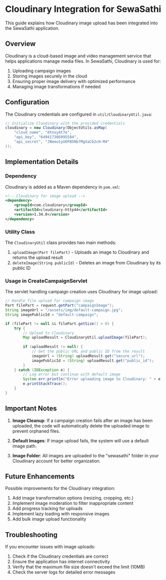# Cloudinary Integration for SewaSathi

This guide explains how Cloudinary image upload has been integrated into the SewaSathi application.

## Overview

Cloudinary is a cloud-based image and video management service that helps applications manage media files. In SewaSathi, Cloudinary is used for:

1. Uploading campaign images
2. Storing images securely in the cloud
3. Ensuring proper image delivery with optimized performance
4. Managing image transformations if needed

## Configuration

The Cloudinary credentials are configured in `util/CloudinaryUtil.java`:

```java
// Initialize Cloudinary with the provided credentials
cloudinary = new Cloudinary(ObjectUtils.asMap(
    "cloud_name", "dtnxy4t7e",
    "api_key", "649417366995584",
    "api_secret", "JNemu1yUOFB5Nb7MgXaCb2cH-M4"
));
```

## Implementation Details

### Dependency

Cloudinary is added as a Maven dependency in `pom.xml`:

```xml
<!-- Cloudinary for image upload -->
<dependency>
    <groupId>com.cloudinary</groupId>
    <artifactId>cloudinary-http44</artifactId>
    <version>1.34.0</version>
</dependency>
```

### Utility Class

The `CloudinaryUtil` class provides two main methods:

1. `uploadImage(Part filePart)` - Uploads an image to Cloudinary and returns the upload result
2. `deleteImage(String publicId)` - Deletes an image from Cloudinary by its public ID

### Usage in CreateCampaignServlet

The servlet handling campaign creation uses Cloudinary for image upload:

```java
// Handle file upload for campaign image
Part filePart = request.getPart("campaignImage");
String imageUrl = "/assets/img/default-campaign.jpg";
String imagePublicId = "default-campaign";

if (filePart != null && filePart.getSize() > 0) {
    try {
        // Upload to Cloudinary
        Map uploadResult = CloudinaryUtil.uploadImage(filePart);
        
        if (uploadResult != null) {
            // Get the public URL and public ID from the result
            imageUrl = (String) uploadResult.get("secure_url");
            imagePublicId = (String) uploadResult.get("public_id");
        }
    } catch (IOException e) {
        // Log error but continue with default image
        System.err.println("Error uploading image to Cloudinary: " + e.getMessage());
        e.printStackTrace();
    }
}
```

## Important Notes

1. **Image Cleanup**: If a campaign creation fails after an image has been uploaded, the code will automatically delete the uploaded image to prevent orphaned files.

2. **Default Images**: If image upload fails, the system will use a default image path.

3. **Image Folder**: All images are uploaded to the "sewasathi" folder in your Cloudinary account for better organization.

## Future Enhancements

Possible improvements for the Cloudinary integration:

1. Add image transformation options (resizing, cropping, etc.)
2. Implement image moderation to filter inappropriate content
3. Add progress tracking for uploads
4. Implement lazy loading with responsive images
5. Add bulk image upload functionality

## Troubleshooting

If you encounter issues with image uploads:

1. Check if the Cloudinary credentials are correct
2. Ensure the application has internet connectivity
3. Verify that the maximum file size doesn't exceed the limit (10MB)
4. Check the server logs for detailed error messages 